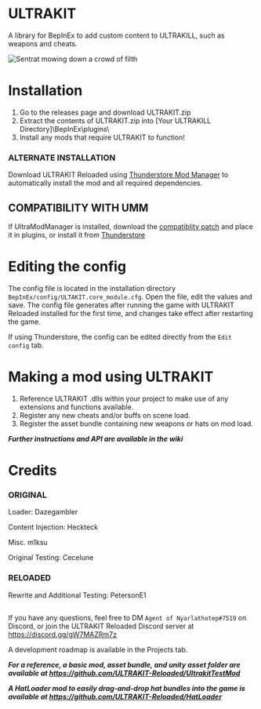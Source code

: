 # ULTRAKIT
 A library for BepInEx to add custom content to ULTRAKILL, such as weapons and cheats.

![Sentrat mowing down a crowd of filth](https://media.giphy.com/media/bdYGX0uuREyc1DUwpv/giphy.gif)

# Installation
1. Go to the releases page and download ULTRAKIT.zip
2. Extract the contents of ULTRAKIT.zip into [Your ULTRAKILL Directory]\BepInEx\plugins\
3. Install any mods that require ULTRAKIT to function!
### ALTERNATE INSTALLATION
Download ULTRAKIT Reloaded using [Thunderstore Mod Manager](https://thunderstore.io/c/ultrakill/p/ULTRAKIT/ULTRAKIT_Reloaded/) to automatically install the mod and all required dependencies.

## COMPATIBILITY WITH UMM
If UltraModManager is installed, download the [compatiblity patch](https://github.com/ULTRAKIT-Reloaded/ULTRAKIT-Reloaded-UMM-Compatibility-Patch/) and place it in plugins, or install it from [Thunderstore]()

# Editing the config
The config file is located in the installation directory `BepInEx/config/ULTAKIT.core_module.cfg`. Open the file, edit the values and save. The config file generates after running the game with ULTRAKIT Reloaded installed for the first time, and changes take effect after restarting the game.

If using Thunderstore, the config can be edited directly from the `Edit config` tab.

# Making a mod using ULTRAKIT
1. Reference ULTRAKIT .dlls within your project to make use of any extensions and functions available.
2. Register any new cheats and/or buffs on scene load.
3. Register the asset bundle containing new weapons or hats on mod load.

***Further instructions and API are available in the wiki***

# Credits
### ORIGINAL
Loader: Dazegambler

Content Injection: Heckteck

Misc. m1ksu

Original Testing: Cecelune

### RELOADED
Rewrite and Additional Testing: PetersonE1

##

If you have any questions, feel free to DM `Agent of Nyarlathotep#7519` on Discord, or join the ULTRAKIT Reloaded Discord server at https://discord.gg/gW7MAZRm7z

A development roadmap is available in the Projects tab.

***For a reference, a basic mod, asset bundle, and unity asset folder are available at https://github.com/ULTRAKIT-Reloaded/UltrakitTestMod***

***A HatLoader mod to easily drag-and-drop hat bundles into the game is available at https://github.com/ULTRAKIT-Reloaded/HatLoader***
